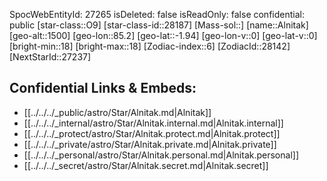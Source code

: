 ﻿---
location: [-1.94,85.2,1500]
type: Station
tags:
- astro/Star

---
SpocWebEntityId: 27265
isDeleted: false
isReadOnly: false
confidential: public
[star-class::O9]
[star-class-id::28187]
[Mass-sol::]
[name::Alnitak]
[geo-alt::1500]
[geo-lon::85.2]
[geo-lat::-1.94]
[geo-lon-v::0]
[geo-lat-v::0]
[bright-min::18]
[bright-max::18]
[Zodiac-index::6]
[ZodiacId::28142]
[NextStarId::27237]



## Confidential Links & Embeds: 
- [[../../../_public/astro/Star/Alnitak.md|Alnitak]] 
- [[../../../_internal/astro/Star/Alnitak.internal.md|Alnitak.internal]] 
- [[../../../_protect/astro/Star/Alnitak.protect.md|Alnitak.protect]] 
- [[../../../_private/astro/Star/Alnitak.private.md|Alnitak.private]] 
- [[../../../_personal/astro/Star/Alnitak.personal.md|Alnitak.personal]] 
- [[../../../_secret/astro/Star/Alnitak.secret.md|Alnitak.secret]]

